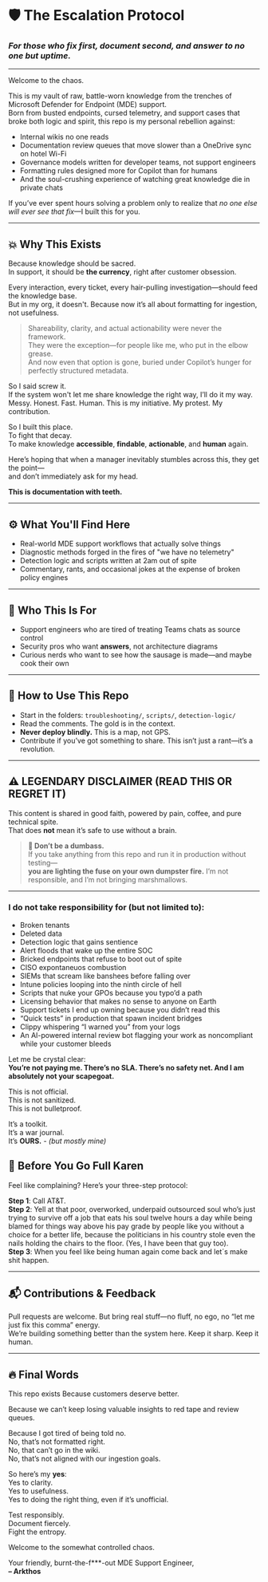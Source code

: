 # 🛡️ The Escalation Protocol
### _For those who fix first, document second, and answer to no one but uptime._

---

Welcome to the chaos.

This is my vault of raw, battle-worn knowledge from the trenches of Microsoft Defender for Endpoint (MDE) support.  
Born from busted endpoints, cursed telemetry, and support cases that broke both logic and spirit, this repo is my personal rebellion against:

- Internal wikis no one reads  
- Documentation review queues that move slower than a OneDrive sync on hotel Wi-Fi  
- Governance models written for developer teams, not support engineers  
- Formatting rules designed more for Copilot than for humans  
- And the soul-crushing experience of watching great knowledge die in private chats

If you’ve ever spent hours solving a problem only to realize that *no one else will ever see that fix*—I built this for you.

---

## 💥 Why This Exists

Because knowledge should be sacred.  
In support, it should be **the currency**, right after customer obsession.

Every interaction, every ticket, every hair-pulling investigation—should feed the knowledge base.  
But in my org, it doesn't. Because now it’s all about formatting for ingestion, not usefulness.

> Shareability, clarity, and actual actionability were never the framework.  
> They were the exception—for people like me, who put in the elbow grease.  
> And now even that option is gone, buried under Copilot’s hunger for perfectly structured metadata.

So I said screw it.  
If the system won't let me share knowledge the right way, I’ll do it my way.  
Messy. Honest. Fast. Human.
This is my initiative. My protest. My contribution.  

So I built this place.  
To fight that decay.  
To make knowledge **accessible**, **findable**, **actionable**, and **human** again.

Here’s hoping that when a manager inevitably stumbles across this, they get the point—  
and don’t immediately ask for my head.

**This is documentation with teeth.**

---

## ⚙️ What You'll Find Here

- Real-world MDE support workflows that actually solve things
- Diagnostic methods forged in the fires of "we have no telemetry"
- Detection logic and scripts written at 2am out of spite
- Commentary, rants, and occasional jokes at the expense of broken policy engines

---

## 🧠 Who This Is For

- Support engineers who are tired of treating Teams chats as source control
- Security pros who want **answers**, not architecture diagrams
- Curious nerds who want to see how the sausage is made—and maybe cook their own

---

## 🧭 How to Use This Repo

- Start in the folders: `troubleshooting/`, `scripts/`, `detection-logic/`
- Read the comments. The gold is in the context.
- **Never deploy blindly.** This is a map, not GPS.
- Contribute if you’ve got something to share. This isn’t just a rant—it’s a revolution.

---

## ⚠️ LEGENDARY DISCLAIMER (READ THIS OR REGRET IT)

This content is shared in good faith, powered by pain, coffee, and pure technical spite.  
That does **not** mean it’s safe to use without a brain.

> **🧯 Don’t be a dumbass.**  
> If you take anything from this repo and run it in production without testing—  
> **you are lighting the fuse on your own dumpster fire.** I’m not responsible, and I’m not bringing marshmallows.

---

### I do **not** take responsibility for (but not limited to):

- Broken tenants  
- Deleted data  
- Detection logic that gains sentience  
- Alert floods that wake up the entire SOC  
- Bricked endpoints that refuse to boot out of spite
- CISO expontaneuos combustion  
- SIEMs that scream like banshees before falling over  
- Intune policies looping into the ninth circle of hell  
- Scripts that nuke your GPOs because you typo’d a path  
- Licensing behavior that makes no sense to anyone on Earth  
- Support tickets I end up owning because you didn’t read this  
- “Quick tests” in production that spawn incident bridges  
- Clippy whispering “I warned you” from your logs  
- An AI-powered internal review bot flagging your work as noncompliant while your customer bleeds

Let me be crystal clear:  
**You’re not paying me. There’s no SLA. There’s no safety net. And I am absolutely not your scapegoat.**

This is not official.  
This is not sanitized.  
This is not bulletproof.  

It’s a toolkit.  
It’s a war journal.  
It’s **OURS.** - *(but mostly mine)*

## 🤬 Before You Go Full Karen

Feel like complaining? Here’s your three-step protocol:

**Step 1**: Call AT&T.  
**Step 2**: Yell at that poor, overworked, underpaid outsourced soul who’s just trying to survive off a job that eats his soul twelve hours a day while being blamed for things way above his pay grade by people like you without a choice for a better life, because the politicians in his country stole even the nails holding the chairs to the floor.  (Yes, I have been that guy too).  
**Step 3**: When you feel like being human again come back and let´s make shit happen.


---

## 📬 Contributions & Feedback

Pull requests are welcome. But bring real stuff—no fluff, no ego, no “let me just fix this comma” energy.  
We’re building something better than the system here. Keep it sharp. Keep it human.

---

## 🔥 Final Words

This repo exists Because customers deserve better. 

Because we can’t keep losing valuable insights to red tape and review queues.

Because I got tired of being told no.  
No, that’s not formatted right.  
No, that can’t go in the wiki.  
No, that’s not aligned with our ingestion goals.  

So here’s my **yes**:  
Yes to clarity.  
Yes to usefulness.  
Yes to doing the right thing, even if it’s unofficial.


Test responsibly.  
Document fiercely.  
Fight the entropy.

Welcome to the somewhat controlled chaos.

Your friendly, burnt-the-f***-out MDE Support Engineer,  
**– Arkthos**

